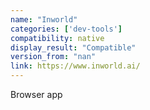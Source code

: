 ```yaml
---
name: "Inworld"
categories: ['dev-tools']
compatibility: native
display_result: "Compatible"
version_from: "nan"
link: https://www.inworld.ai/
---
```


Browser app